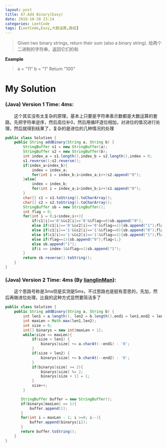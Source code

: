 ```yaml
---
layout: post
title: 67.Add Binary(Easy)
date: 2016-10-30 23:14
categories: LeetCode
tags: [LeetCode,Easy,大数运算,数组]
---
```


>Given two binary strings, return their sum (also a binary string).
给两个二进制的字符串，返回它们的和

**Example**
>a = "11"
b = "1"
Return "100"

# My Solution
### (Java) Version 1  Time: 4ms:
　　这个其实没有太复杂的原理，基本上只要是字符串表示数都是大数运算的套路，先把字符串逆序，然后高位补0，然后用循环逐位相加，对进位的情况进行处理，然后就得到结果了，复杂的是进位的几种情况的处理
```java
public class Solution {
    public String addBinary(String a, String b) {
        StringBuffer s1 = new StringBuffer(a);
        StringBuffer s2 = new StringBuffer(b);
        int index_a = s1.length(),index_b = s2.length(),index = 0;
        s1.reverse();s2.reverse();
        if(index_a>index_b){
            index = index_a;
            for(int i = index_b;i<index_a;i++)s2.append("0");
        }else{
            index = index_b;
            for(int i = index_a;i<index_b;i++)s1.append("0");
        }
        char[] c1 = s1.toString().toCharArray();
        char[] c2 = s2.toString().toCharArray();
        StringBuffer sb = new StringBuffer();
        int flag = 0;
        for(int i = 0;i<index;i++){
            if(c1[i]=='0'&&c2[i]=='0'&&flag==0)sb.append("0");
            else if(c1[i]=='0'&&c2[i]=='0'&&flag==1){sb.append("1");flag=0;}
            else if(c1[i]=='1'&&c2[i]=='1'&&flag==0){sb.append("0");flag=1;}
            else if(c1[i]=='1'&&c2[i]=='1'&&flag==1){sb.append("1");flag=1;}
            else if(flag==1){sb.append("0");flag=1;}
            else sb.append("1");
            if(i == index-1&&flag==1)sb.append("1");
        }
        return sb.reverse().toString();
    }
}
```
### (Java) Version 2  Time: 4ms (By [lianglinMan](https://discuss.leetcode.com/user/lianglinman)):
　　这个思路号称是3ms但是实测是5ms，不过思路也是挺有意思的，先加，然后再做进位处理，比我的这种方式显然要简洁多了
```java
public class Solution {
    public String addBinary(String a, String b) {
        int len1 = a.length(), len2 = b.length(),end1 = len1,end2 = len2;
        int maxLen = Math.max(len1,len2);
        int size = 0;
        int[] binarys = new int[maxLen + 1];
        while(size <= maxLen){
            if(size < len1) {
                binarys[size] += a.charAt(--end1) - '0';
            }
            if(size < len2) {
                binarys[size] += b.charAt(--end2) - '0';
            }
            if(binarys[size] >= 2){
                binarys[size] %= 2;
                binarys[size + 1] = 1;
            }
            size++;
        }

       StringBuffer buffer = new StringBuffer();
       if(binarys[maxLen] == 1){
           buffer.append(1);
       }
       for(int i = maxLen - 1; i >=0; i--){
           buffer.append(binarys[i]);
       }
       return buffer.toString();
    }
}
```